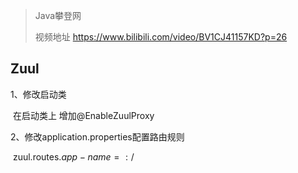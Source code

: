 > Java攀登网
>
> 视频地址 https://www.bilibili.com/video/BV1CJ41157KD?p=26



## Zuul

1、修改启动类 

​	 在启动类上 增加@EnableZuulProxy

2、修改application.properties配置路由规则

​	zuul.routes.${app-name}=:/$